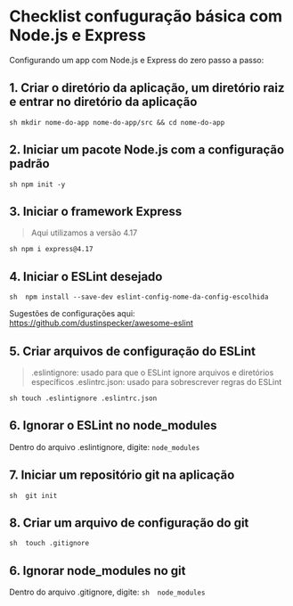
# Checklist confuguração básica com Node.js e Express

Configurando um app com Node.js e Express do zero passo a passo:

## 1. Criar o diretório da aplicação, um diretório raiz e entrar no diretório da aplicação
 `sh
mkdir nome-do-app nome-do-app/src && cd nome-do-app
`
## 2. Iniciar um pacote Node.js com a configuração padrão
 `sh
npm init -y
`
## 3. Iniciar o framework Express
 > Aqui utilizamos a versão 4.17

`sh
npm i express@4.17
`
## 4. Iniciar o ESLint desejado
 `sh 
npm install --save-dev eslint-config-nome-da-config-escolhida
`

Sugestões de configurações aqui: https://github.com/dustinspecker/awesome-eslint

## 5. Criar arquivos de configuração do ESLint
 >.eslintignore: usado para que o ESLint ignore arquivos e diretórios específicos
 >.eslintrc.json: usado para sobrescrever regras do ESLint
 
 `sh
touch .eslintignore .eslintrc.json
`
## 6. Ignorar o ESLint no node_modules
 Dentro do arquivo .eslintignore, digite:
 `node_modules
 `
## 7. Iniciar um repositório git na aplicação
 `sh 
git init 
`
## 8. Criar um arquivo de configuração do git
 `sh 
touch .gitignore
`
## 6. Ignorar node_modules no git
 Dentro do arquivo .gitignore, digite:
 `sh 
node_modules
`
